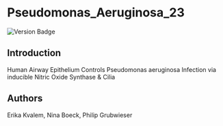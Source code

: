 # Pseudomonas_Aeruginosa_23

![Version Badge](https://img.shields.io/badge/Version-1.0.2-brightgreen?style=for-the-badge)

## Introduction

Human Airway Epithelium Controls Pseudomonas aeruginosa Infection via inducible Nitric Oxide Synthase & Cilia

## Authors

Erika Kvalem, Nina Boeck, Philip Grubwieser
